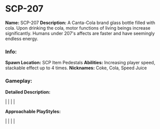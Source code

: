 # SCP-207

**Name:** SCP-207
**Description:** A Canta-Cola brand glass bottle filled with cola. Upon drinking the cola, motor functions of living beings increase significantly. Humans under 207's affects are faster and have seemingly endless energy.

### Info:

**Spawn Location:** SCP Item Pedestals
**Abilities:** Increasing player speed, stackable effect up to 4 times.
**Nicknames:** Coke, Cola, Speed Juice

### Gameplay:

**Detailed Description:**

|
|
|
|

**Approachable PlayStyles:**

|
|
|
|